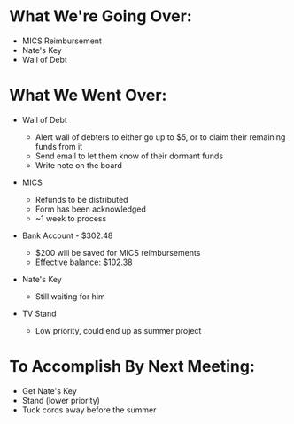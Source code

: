 # What We're Going Over:
- MICS Reimbursement
- Nate's Key  
- Wall of Debt

# What We Went Over:  

 - Wall of Debt
     - Alert wall of debters to either go up to $5, or to claim their remaining funds from it
     - Send email to let them know of their dormant funds
     - Write note on the board  

- MICS
    - Refunds to be distributed
    - Form has been acknowledged
    - ~1 week to process

- Bank Account - $302.48
    - $200 will be saved for MICS reimbursements
    - Effective balance: $102.38

- Nate's Key
    - Still waiting for him

- TV Stand
    - Low priority, could end up as summer project
 
# To Accomplish By Next Meeting:  
- Get Nate's Key
- Stand (lower priority)
- Tuck cords away before the summer 